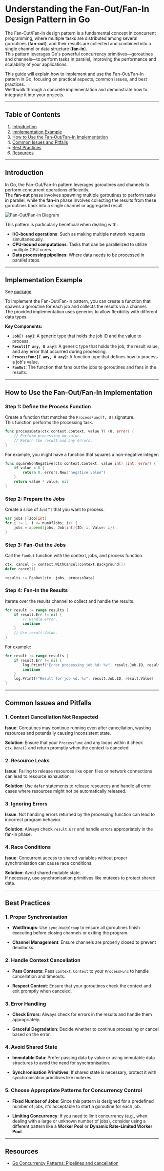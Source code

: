 # Understanding the Fan-Out/Fan-In Design Pattern in Go

The Fan-Out/Fan-In design pattern is a fundamental concept in concurrent programming, where multiple tasks are distributed among several goroutines (**fan-out**), and their results are collected and combined into a single channel or data structure (**fan-in**).  
This pattern leverages Go's powerful concurrency primitives—goroutines and channels—to perform tasks in parallel, improving the performance and scalability of your applications.

This guide will explain how to implement and use the Fan-Out/Fan-In pattern in Go, focusing on practical aspects, common issues, and best practices.  
We'll walk through a concrete implementation and demonstrate how to integrate it into your projects.

---

## Table of Contents

1. [Introduction](#introduction)
2. [Implementation Example](#implementation-example)
3. [How to Use the Fan-Out/Fan-In Implementation](#how-to-use-the-fan-outfan-in-implementation)
4. [Common Issues and Pitfalls](#common-issues-and-pitfalls)
5. [Best Practices](#best-practices)
6. [Resources](#resources)

---

## Introduction

In Go, the Fan-Out/Fan-In pattern leverages goroutines and channels to perform concurrent operations efficiently.  
The **fan-out** phase involves spawning multiple goroutines to perform tasks in parallel, while the **fan-in** phase involves collecting the results from these goroutines back into a single channel or aggregated result.

![Fan-Out/Fan-In Diagram](../../../docs/images/fanout_in_graph.png)

This pattern is particularly beneficial when dealing with:

- **I/O-bound operations**: Such as making multiple network requests simultaneously.
- **CPU-bound computations**: Tasks that can be parallelized to utilize multiple CPU cores.
- **Data processing pipelines**: Where data needs to be processed in parallel steps.

---

## Implementation Example

See [package](.)

To implement the Fan-Out/Fan-In pattern, you can create a function that spawns a goroutine for each job and collects the results via a channel.  
The provided implementation uses generics to allow flexibility with different data types.

**Key Components:**

- **`Job[T any]`**: A generic type that holds the job ID and the value to process.
- **`Result[T any, U any]`**: A generic type that holds the job, the result value, and any error that occurred during processing.
- **`ProcessFunc[T any, U any]`**: A function type that defines how to process a job's value.
- **`FanOut`**: The function that fans out the jobs to goroutines and fans in the results.

---

## How to Use the Fan-Out/Fan-In Implementation

### Step 1: Define the Process Function

Create a function that matches the `ProcessFunc[T, U]` signature.  
This function performs the processing task.

```go
func processData(ctx context.Context, value T) (U, error) {
    // Perform processing on value.
    // Return the result and any errors.
}
```

For example, you might have a function that squares a non-negative integer:

```go
func squareNonNegative(ctx context.Context, value int) (int, error) {
    if value < 0 {
        return 0, errors.New("negative value")
    }
    return value * value, nil
}
```

### Step 2: Prepare the Jobs

Create a slice of `Job[T]` that you want to process.

```go
var jobs []Job[int]
for i := 1; i <= numOfJobs; i++ {
    jobs = append(jobs, Job[int]{ID: i, Value: i})
}
```

### Step 3: Fan-Out the Jobs

Call the `FanOut` function with the context, jobs, and process function.

```go
ctx, cancel := context.WithCancel(context.Background())
defer cancel()

results := FanOut(ctx, jobs, processData)
```

### Step 4: Fan-In the Results

Iterate over the results channel to collect and handle the results.

```go
for result := range results {
    if result.Err != nil {
        // Handle error.
        continue
    }
    // Use result.Value.
}
```

For example:

```go
for result := range results {
    if result.Err != nil {
        log.Printf("Error processing job %d: %v", result.Job.ID, result.Err)
        continue
    }
    log.Printf("Result for job %d: %v", result.Job.ID, result.Value)
}
```

---
## Common Issues and Pitfalls

### 1. Context Cancellation Not Respected

**Issue**: Goroutines may continue running even after cancellation, wasting resources and potentially causing inconsistent state.

**Solution**: Ensure that your `ProcessFunc` and any loops within it check `ctx.Done()` and return promptly when the context is canceled.

### 2. Resource Leaks

**Issue**: Failing to release resources like open files or network connections can lead to resource exhaustion.

**Solution**: Use `defer` statements to release resources and handle all error cases where resources might not be automatically released.

### 3. Ignoring Errors

**Issue**: Not handling errors returned by the processing function can lead to incorrect program behavior.

**Solution**: Always check `result.Err` and handle errors appropriately in the fan-in phase.

### 4. Race Conditions

**Issue**: Concurrent access to shared variables without proper synchronisation can cause race conditions.

**Solution**: Avoid shared mutable state.  
If necessary, use synchronisation primitives like mutexes to protect shared data.

---

## Best Practices

### 1. Proper Synchronisation

- **WaitGroups**: Use `sync.WaitGroup` to ensure all goroutines finish executing before closing channels or exiting the program.

- **Channel Management**: Ensure channels are properly closed to prevent deadlocks.

### 2. Handle Context Cancellation

- **Pass Contexts**: Pass `context.Context` to your `ProcessFunc` to handle cancellation and timeouts.

- **Respect Context**: Ensure that your goroutines check the context and exit promptly when canceled.

### 3. Error Handling

- **Check Errors**: Always check for errors in the results and handle them appropriately.

- **Graceful Degradation**: Decide whether to continue processing or cancel based on the error.

### 4. Avoid Shared State

- **Immutable Data**: Prefer passing data by value or using immutable data structures to avoid the need for synchronisation.

- **Synchronisation Primitives**: If shared state is necessary, protect it with synchronisation primitives like mutexes.

### 5. Choose Appropriate Patterns for Concurrency Control

- **Fixed Number of Jobs**: Since this pattern is designed for a predefined number of jobs, it's acceptable to start a goroutine for each job.

- **Limiting Concurrency**: If you need to limit concurrency (e.g., when dealing with a large or unknown number of jobs), consider using a different pattern like a **Worker Pool** or **Dynamic Rate-Limited Worker Pool**.

---

## Resources

- [Go Concurrency Patterns: Pipelines and cancellation](https://blog.golang.org/pipelines)